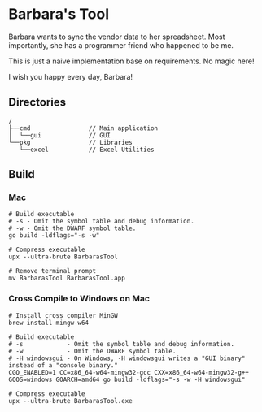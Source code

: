 # Barbara's Tool

Barbara wants to sync the vendor data to her spreadsheet. Most importantly, she has a programmer friend who happened to be me.

This is just a naive implementation base on requirements. No magic here!

I wish you happy every day, Barbara!

## Directories

```text
/
├──cmd                // Main application
│  └──gui             // GUI
└──pkg                // Libraries
   └──excel           // Excel Utilities
```

## Build

### Mac

```shell
# Build executable
# -s - Omit the symbol table and debug information.
# -w - Omit the DWARF symbol table.
go build -ldflags="-s -w"

# Compress executable
upx --ultra-brute BarbarasTool

# Remove terminal prompt
mv BarbarasTool BarbarasTool.app
```

### Cross Compile to Windows on Mac

```shell
# Install cross compiler MinGW
brew install mingw-w64

# Build executable
# -s            - Omit the symbol table and debug information.
# -w            - Omit the DWARF symbol table.
# -H windowsgui - On Windows, -H windowsgui writes a "GUI binary" instead of a "console binary."
CGO_ENABLED=1 CC=x86_64-w64-mingw32-gcc CXX=x86_64-w64-mingw32-g++ GOOS=windows GOARCH=amd64 go build -ldflags="-s -w -H windowsgui"

# Compress executable
upx --ultra-brute BarbarasTool.exe
```

